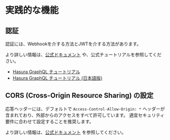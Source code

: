 # 実践的な機能

## 認証

認証には、Webhookを介する方法とJWTを介する方法があります。

より詳しい情報は、[公式ドキュメント](https://hasura.io/docs/latest/auth/index/) や、公式チュートリアルを参照してください。

- [Hasura GraphQL チュートリアル](https://hasura.io/learn/graphql/hasura/introduction/)
- [Hasura GraphQL チュートリアル (日本語版)](https://hasura.io/learn/ja/graphql/hasura/introduction/)

## CORS (Cross-Origin Resource Sharing) の設定

応答ヘッダーには、デフォルトで `Access-Control-Allow-Origin: *` ヘッダーが含まれており、外部からのアクセスをすべて許可しています。
適宜セキュリティ要件に合わせて設定することを推奨します。

より詳しい情報は、[公式ドキュメント](https://hasura.io/docs/latest/deployment/graphql-engine-flags/config-examples/#configure-cors) を参照してください。
